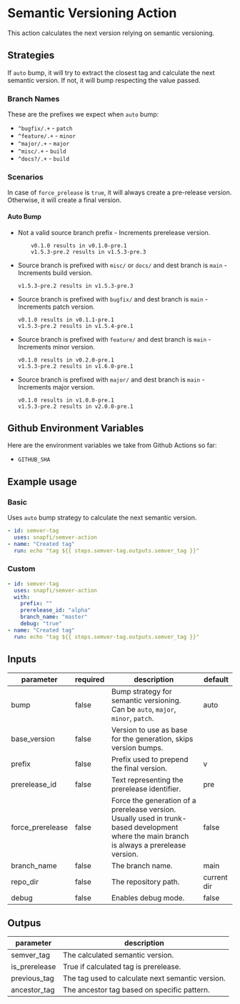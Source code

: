 # Semantic Versioning Action

This action calculates the next version relying on semantic versioning.

## Strategies

If `auto` bump, it will try to extract the closest tag and calculate the next semantic version. If not, it will bump respecting the value passed.

### Branch Names

These are the prefixes we expect when `auto` bump:

- `^bugfix/.+` - `patch`
- `^feature/.+` - `minor`
- `^major/.+` - `major`
- `^misc/.+` - `build`
- `^docs?/.+` - `build`

### Scenarios

In case of `force_prelease` is `true`, it will always create a pre-release version. Otherwise, it will create a final version.

#### Auto Bump

- Not a valid source branch prefix - Increments prerelease version.

    ```text
        v0.1.0 results in v0.1.0-pre.1
        v1.5.3-pre.2 results in v1.5.3-pre.3
    ```

- Source branch is prefixed with `misc/` or `docs/` and dest branch is `main` - Increments build version.

    ```text
    v1.5.3-pre.2 results in v1.5.3-pre.3
    ```

- Source branch is prefixed with `bugfix/` and dest branch is `main` - Increments patch version.

    ```text
    v0.1.0 results in v0.1.1-pre.1
    v1.5.3-pre.2 results in v1.5.4-pre.1
    ```

- Source branch is prefixed with `feature/` and dest branch is `main` - Increments minor version.

    ```text
    v0.1.0 results in v0.2.0-pre.1
    v1.5.3-pre.2 results in v1.6.0-pre.1
    ```

- Source branch is prefixed with `major/` and dest branch is `main` - Increments major version.

    ```text
    v0.1.0 results in v1.0.0-pre.1
    v1.5.3-pre.2 results in v2.0.0-pre.1
    ```

## Github Environment Variables

Here are the environment variables we take from Github Actions so far:

- `GITHUB_SHA`

## Example usage

### Basic

Uses `auto` bump strategy to calculate the next semantic version.

```yaml
- id: semver-tag
  uses: snapfi/semver-action
- name: "Created tag"
  run: echo "tag ${{ steps.semver-tag.outputs.semver_tag }}"
```

### Custom

```yaml
- id: semver-tag
  uses: snapfi/semver-action
  with:
    prefix: ""
    prerelease_id: "alpha"
    branch_name: "master"
    debug: "true"
- name: "Created tag"
  run: echo "tag ${{ steps.semver-tag.outputs.semver_tag }}"
```

## Inputs

| parameter | required | description | default |
| --- | --- | --- | --- |
| bump | false | Bump strategy for semantic versioning. Can be `auto`, `major`, `minor`, `patch`. | auto |
| base_version | false | Version to use as base for the generation, skips version bumps. | |
| prefix | false | Prefix used to prepend the final version.| v |
| prerelease_id | false | Text representing the prerelease identifier. | pre |
| force_prerelease | false | Force the generation of a prerelease version. Usually used in trunk-based development where the main branch is always a prerelease version. | false |
| branch_name | false | The branch name. | main  |
| repo_dir | false | The repository path. | current dir |
| debug | false | Enables debug mode. | false |

## Outpus

| parameter     | description                                      |
| ---           | ---                                              |
| semver_tag    | The calculated semantic version.                 |
| is_prerelease | True if calculated tag is prerelease.            |
| previous_tag  | The tag used to calculate next semantic version. |
| ancestor_tag  | The ancestor tag based on specific pattern.      |
